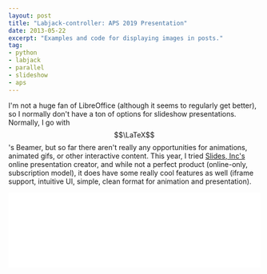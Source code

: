 ```yaml
---
layout: post
title: "Labjack-controller: APS 2019 Presentation"
date: 2013-05-22
excerpt: "Examples and code for displaying images in posts."
tag:
- python 
- labjack
- parallel
- slideshow
- aps
---
```


I'm not a huge fan of LibreOffice (although it seems to regularly get better), so I normally don't have a ton of options for slideshow presentations. Normally, I go with $$\LaTeX$$'s Beamer, but so far there aren't really any opportunities for animations, animated gifs, or other interactive content. This year, I tried [Slides, Inc's][0] online presentation creator, and while not a perfect product (online-only, subscription model), it does have some really cool features as well (iframe support, intuitive UI, simple, clean format for animation and presentation).

<body>
  <div>
    <iframe width="100%" src="/about/aps-2019-presentation.html" name="targetframe" allowTransparency="true" scrolling="no" frameborder="0" >
    </iframe>
  </div>
</body>

[0]: https://slides.com/